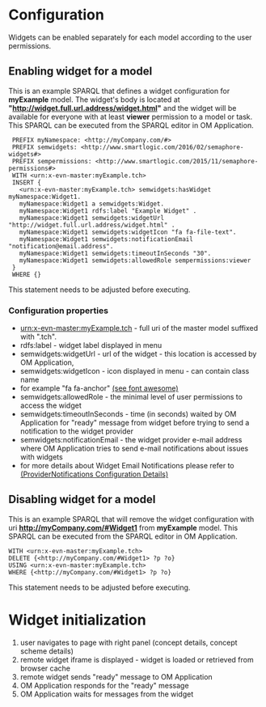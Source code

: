 
# Configuration
  Widgets can be enabled separately for each model according to the user permissions.  
  
## Enabling widget for a model  
  This is an example SPARQL that defines a widget configuration for __myExample__ model. 
  The widget's body is located at __"http://widget.full.url.address/widget.html"__ 
  and the widget will be available for everyone with at least __viewer__ permission 
  to a model or task.
  This SPARQL can be executed from the SPARQL editor in OM Application.
  
 ```
  PREFIX myNamespace: <http://myCompany.com/#> 
  PREFIX semwidgets: <http://www.smartlogic.com/2016/02/semaphore-widgets#> 
  PREFIX sempermissions: <http://www.smartlogic.com/2015/11/semaphore-permissions#>
  WITH <urn:x-evn-master:myExample.tch> 
  INSERT {
    <urn:x-evn-master:myExample.tch> semwidgets:hasWidget myNamespace:Widget1.   
    myNamespace:Widget1 a semwidgets:Widget.
    myNamespace:Widget1 rdfs:label "Example Widget" .
    myNamespace:Widget1 semwidgets:widgetUrl "http://widget.full.url.address/widget.html" .
    myNamespace:Widget1 semwidgets:widgetIcon "fa fa-file-text".
    myNamespace:Widget1 semwidgets:notificationEmail "notification@email.address".
    myNamespace:Widget1 semwidgets:timeoutInSeconds "30".
    myNamespace:Widget1 semwidgets:allowedRole sempermissions:viewer
  }
  WHERE {}
```
  This statement needs to be adjusted before executing.  
    
### Configuration properties
- <urn:x-evn-master:myExample.tch> - full uri of the master model suffixed with ".tch".   
- rdfs:label - widget label displayed in menu
- semwidgets:widgetUrl - url of the widget - this location is accessed by OM Application,
- semwidgets:widgetIcon - icon displayed in menu - can contain class name 
- for example "fa fa-anchor" [(see font awesome)](https://fortawesome.github.io/Font-Awesome/icons/)
- semwidgets:allowedRole - the minimal level of user permissions to access the widget
- semwidgets:timeoutInSeconds - time (in seconds) waited by OM Application for 
"ready" message from widget before trying to send a notification to the widget provider 
- semwidgets:notificationEmail - the widget provider e-mail address where 
OM Application tries to send e-mail notifications about issues with widgets 
- for more details about Widget Email Notifications please refer to 
[(ProviderNotifications Configuration Details)](ProviderNotifications.md)

## Disabling widget for a model
  This is an example SPARQL that will remove the widget configuration with 
  uri __http://myCompany.com/#Widget1__ from __myExample__ model. 
  This SPARQL can be executed from the SPARQL editor in OM Application.

    WITH <urn:x-evn-master:myExample.tch>
    DELETE {<http://myCompany.com/#Widget1> ?p ?o}
    USING <urn:x-evn-master:myExample.tch>
    WHERE {<http://myCompany.com/#Widget1> ?p ?o}
  
  This statement needs to be adjusted before executing.  

# Widget initialization
  1. user navigates to page with right panel (concept details, concept scheme details)
  1. remote widget iframe is displayed - widget is loaded or retrieved from browser cache
  1. remote widget sends "ready" message to OM Application
  1. OM Application responds for the "ready" message
  1. OM Application waits for messages from the widget
